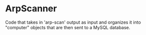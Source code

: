 # ArpScanner
Code that takes in 'arp-scan' output as input and organizes it into "computer" objects that are then sent to a MySQL database.
